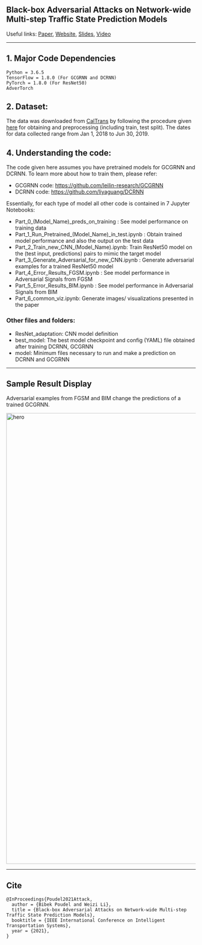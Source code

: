 ## Black-box Adversarial Attacks on Network-wide Multi-step Traffic State Prediction Models

Useful links: [Paper](https://arxiv.org/abs/2110.08712),  [Website](https://stars-cs.github.io/black_box_traffic/),  [Slides](https://github.com/stars-cs/black_box_traffic/blob/gh-pages/Black%20Box%20Adversarial%20Attacks.pdf), [Video](https://www.youtube.com/watch?v=yxOBCIl1o-Y)

------

## 1. Major Code Dependencies
```
Python = 3.6.5
TensorFlow = 1.8.0 (For GCGRNN and DCRNN)
PyTorch = 1.8.0 (For ResNet50)
AdverTorch
```

## 2. Dataset:
The data was downloaded from [CalTrans](https://dot.ca.gov) by following the procedure given [here](https://github.com/leilin-research/GCGRNN/blob/master/Download_and_Process_PEMS_traffic_volume_data.ipynb) for obtaining and preprocessing (including train, test split). The dates for data collected range from Jan 1, 2018 to Jun 30, 2019.

## 4. Understanding the code:
The code given here assumes you have pretrained models for GCGRNN and DCRNN. To learn more about how to train them, please refer:

-  GCGRNN code: https://github.com/leilin-research/GCGRNN
-  DCRNN code: https://github.com/liyaguang/DCRNN

Essentially, for each type of model all other code is contained in 7 Jupyter Notebooks:
- Part_0_(Model_Name)_preds_on_training : See model performance on training data
- Part_1_Run_Pretrained_(Model_Name)_in_test.ipynb : Obtain trained model performance and also the output on the test data
- Part_2_Train_new_CNN_(Model_Name).ipynb: Train ResNet50 model on the (test input, predictions) pairs to mimic the target model
- Part_3_Generate_Adversarial_for_new_CNN.ipynb : Generate adversarial examples for a trained ResNet50 model
- Part_4_Error_Results_FGSM.ipynb : See model performance in Adversarial Signals from FGSM
- Part_5_Error_Results_BIM.ipynb : See model performance in Adversarial Signals from BIM
- Part_6_common_viz.ipynb: Generate images/ visualizations presented in the paper

### Other files and folders:

- ResNet_adaptation: CNN model definition
- best_model: The best model checkpoint and config (YAML) file obtained after training DCRNN, GCGRNN
- model: Minimum files necessary to run and make a prediction on DCRNN and GCGRNN


-----
## Sample Result Display
Adversarial examples from FGSM and BIM change the predictions of a trained GCGRNN.

<img width="1197" alt="hero" src="https://user-images.githubusercontent.com/15305740/138611368-770e1c71-30d3-42ff-8ddf-cba7de80cf29.png">


-------
## Cite

```
@InProceedings{Poudel2021Attack,
  author = {Bibek Poudel and Weizi Li},
  title = {Black-box Adversarial Attacks on Network-wide Multi-step Traffic State Prediction Models},
  booktitle = {IEEE International Conference on Intelligent Transportation Systems},
  year = {2021},
}
```
